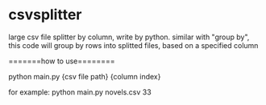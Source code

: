 # csvsplitter
large csv file splitter by column, write by python.
similar with "group by", this code will group by rows into splitted files, based on a specified column

=======how to use========

python main.py {csv file path} {column index}

for example: python main.py novels.csv 33
